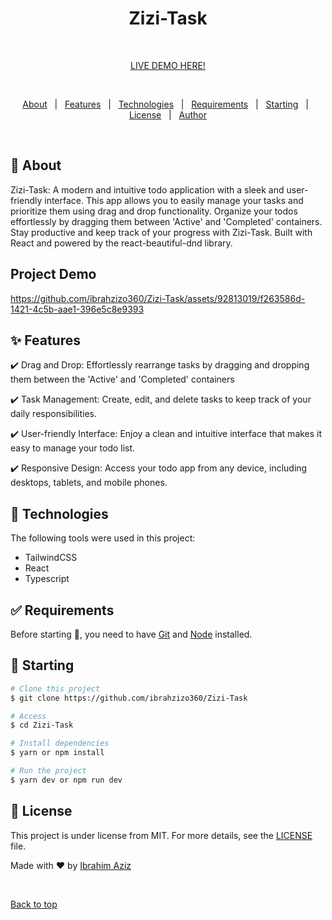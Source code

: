 


<h1 align="center" font-weight="bold">Zizi-Task</h1>
 <br>

<p align="center"><a  href = "https://zizi-task.onrender.com" > LIVE DEMO HERE!<a/> </p>
  
 <br>

<p align="center">
  <a href="#dart-about">About</a> &#xa0; | &#xa0; 
  <a href="#sparkles-features">Features</a> &#xa0; | &#xa0;
  <a href="#rocket-technologies">Technologies</a> &#xa0; | &#xa0;
  <a href="#white_check_mark-requirements">Requirements</a> &#xa0; | &#xa0;
  <a href="#checkered_flag-starting">Starting</a> &#xa0; | &#xa0;
  <a href="#memo-license">License</a> &#xa0; | &#xa0;
  <a href="https://github.com/ibrahzizo360" target="_blank">Author</a>
</p>

<br>

## :dart: About ##

Zizi-Task: A modern and intuitive todo application with a sleek and user-friendly interface. This app allows you to easily manage your tasks and prioritize them using drag and drop functionality. Organize your todos effortlessly by dragging them between 'Active' and 'Completed' containers. Stay productive and keep track of your progress with Zizi-Task. Built with React and powered by the react-beautiful-dnd library.

## Project Demo

https://github.com/ibrahzizo360/Zizi-Task/assets/92813019/f263586d-1421-4c5b-aae1-396e5c8e9393




## :sparkles: Features ##

:heavy_check_mark: Drag and Drop:  Effortlessly rearrange tasks by dragging and dropping them between the 'Active' and 'Completed' containers

:heavy_check_mark: Task Management:  Create, edit, and delete tasks to keep track of your daily responsibilities.

:heavy_check_mark: User-friendly Interface: Enjoy a clean and intuitive interface that makes it easy to manage your todo list.

:heavy_check_mark: Responsive Design: Access your todo app from any device, including desktops, tablets, and mobile phones.


## :rocket: Technologies ##

The following tools were used in this project:

- TailwindCSS
- React
- Typescript


## :white_check_mark: Requirements ##

Before starting :checkered_flag:, you need to have [Git](https://git-scm.com) and [Node](https://nodejs.org/en/) installed.

## :checkered_flag: Starting ##

```bash
# Clone this project
$ git clone https://github.com/ibrahzizo360/Zizi-Task

# Access
$ cd Zizi-Task

# Install dependencies
$ yarn or npm install

# Run the project
$ yarn dev or npm run dev


```

## :memo: License ##

This project is under license from MIT. For more details, see the [LICENSE](LICENSE.md) file.


Made with :heart: by <a href="https://github.com/ibrahzizo360" target="_blank">Ibrahim Aziz</a>

&#xa0;

<a href="#top">Back to top</a>
